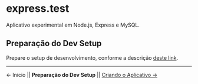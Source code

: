 # express.test

Aplicativo experimental em Node.js, Express e MySQL.

## Preparação do Dev Setup

Prepare o setup de desenvolvimento, conforme a descrição [deste link](https://docs.google.com/file/d/1Zo42HZvGtEAx-9OjLX5Cr9J5SKl07NvUxLGSTSbWHpc).

---
← Início || **Preparação do Dev Setup** || [Criando o Aplicativo →](https://github.com/Luferat/express.test/tree/Atividade.01_Criando_o_Aplicativo)
